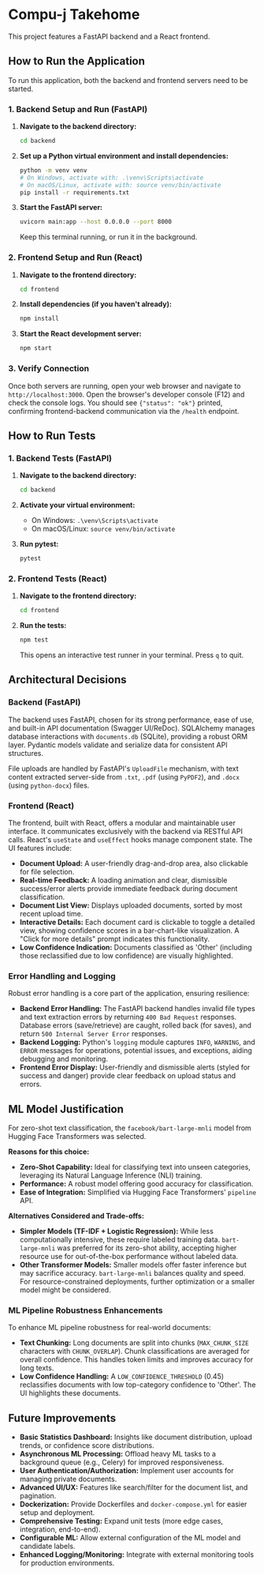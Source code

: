 # Compu-j Takehome

This project features a FastAPI backend and a React frontend.

## How to Run the Application

To run this application, both the backend and frontend servers need to be started.

### 1. Backend Setup and Run (FastAPI)

1.  **Navigate to the backend directory:**
    ```bash
    cd backend
    ```

2.  **Set up a Python virtual environment and install dependencies:**
    ```bash
    python -m venv venv
    # On Windows, activate with: .\venv\Scripts\activate
    # On macOS/Linux, activate with: source venv/bin/activate
    pip install -r requirements.txt
    ```

3.  **Start the FastAPI server:**
    ```bash
    uvicorn main:app --host 0.0.0.0 --port 8000
    ```
    Keep this terminal running, or run it in the background.

### 2. Frontend Setup and Run (React)

1.  **Navigate to the frontend directory:**
    ```bash
    cd frontend
    ```

2.  **Install dependencies (if you haven't already):**
    ```bash
    npm install
    ```

3.  **Start the React development server:**
    ```bash
    npm start
    ```

### 3. Verify Connection

Once both servers are running, open your web browser and navigate to `http://localhost:3000`. Open the browser's developer console (F12) and check the console logs. You should see `{"status": "ok"}` printed, confirming frontend-backend communication via the `/health` endpoint.

## How to Run Tests

### 1. Backend Tests (FastAPI)

1.  **Navigate to the backend directory:**
    ```bash
    cd backend
    ```

2.  **Activate your virtual environment:**
    *   On Windows: `.\venv\Scripts\activate`
    *   On macOS/Linux: `source venv/bin/activate`

3.  **Run pytest:**
    ```bash
    pytest
    ```

### 2. Frontend Tests (React)

1.  **Navigate to the frontend directory:**
    ```bash
    cd frontend
    ```

2.  **Run the tests:**
    ```bash
    npm test
    ```
    This opens an interactive test runner in your terminal. Press `q` to quit.

## Architectural Decisions

### Backend (FastAPI)
The backend uses FastAPI, chosen for its strong performance, ease of use, and built-in API documentation (Swagger UI/ReDoc). SQLAlchemy manages database interactions with `documents.db` (SQLite), providing a robust ORM layer. Pydantic models validate and serialize data for consistent API structures.

File uploads are handled by FastAPI's `UploadFile` mechanism, with text content extracted server-side from `.txt`, `.pdf` (using `PyPDF2`), and `.docx` (using `python-docx`) files.

### Frontend (React)
The frontend, built with React, offers a modular and maintainable user interface. It communicates exclusively with the backend via RESTful API calls. React's `useState` and `useEffect` hooks manage component state. The UI features include:

*   **Document Upload:** A user-friendly drag-and-drop area, also clickable for file selection.
*   **Real-time Feedback:** A loading animation and clear, dismissible success/error alerts provide immediate feedback during document classification.
*   **Document List View:** Displays uploaded documents, sorted by most recent upload time.
*   **Interactive Details:** Each document card is clickable to toggle a detailed view, showing confidence scores in a bar-chart-like visualization. A "Click for more details" prompt indicates this functionality.
*   **Low Confidence Indication:** Documents classified as 'Other' (including those reclassified due to low confidence) are visually highlighted.

### Error Handling and Logging

Robust error handling is a core part of the application, ensuring resilience:

*   **Backend Error Handling:** The FastAPI backend handles invalid file types and text extraction errors by returning `400 Bad Request` responses. Database errors (save/retrieve) are caught, rolled back (for saves), and return `500 Internal Server Error` responses.
*   **Backend Logging:** Python's `logging` module captures `INFO`, `WARNING`, and `ERROR` messages for operations, potential issues, and exceptions, aiding debugging and monitoring.
*   **Frontend Error Display:** User-friendly and dismissible alerts (styled for success and danger) provide clear feedback on upload status and errors.

## ML Model Justification

For zero-shot text classification, the `facebook/bart-large-mnli` model from Hugging Face Transformers was selected.

**Reasons for this choice:**
*   **Zero-Shot Capability:** Ideal for classifying text into unseen categories, leveraging its Natural Language Inference (NLI) training.
*   **Performance:** A robust model offering good accuracy for classification.
*   **Ease of Integration:** Simplified via Hugging Face Transformers' `pipeline` API.

**Alternatives Considered and Trade-offs:**
*   **Simpler Models (TF-IDF + Logistic Regression):** While less computationally intensive, these require labeled training data. `bart-large-mnli` was preferred for its zero-shot ability, accepting higher resource use for out-of-the-box performance without labeled data.
*   **Other Transformer Models:** Smaller models offer faster inference but may sacrifice accuracy. `bart-large-mnli` balances quality and speed. For resource-constrained deployments, further optimization or a smaller model might be considered.

### ML Pipeline Robustness Enhancements

To enhance ML pipeline robustness for real-world documents:

*   **Text Chunking:** Long documents are split into chunks (`MAX_CHUNK_SIZE` characters with `CHUNK_OVERLAP`). Chunk classifications are averaged for overall confidence. This handles token limits and improves accuracy for long texts.
*   **Low Confidence Handling:** A `LOW_CONFIDENCE_THRESHOLD` (0.45) reclassifies documents with low top-category confidence to 'Other'. The UI highlights these documents.

## Future Improvements

*   **Basic Statistics Dashboard:** Insights like document distribution, upload trends, or confidence score distributions.
*   **Asynchronous ML Processing:** Offload heavy ML tasks to a background queue (e.g., Celery) for improved responsiveness.
*   **User Authentication/Authorization:** Implement user accounts for managing private documents.
*   **Advanced UI/UX:** Features like search/filter for the document list, and pagination.
*   **Dockerization:** Provide Dockerfiles and `docker-compose.yml` for easier setup and deployment.
*   **Comprehensive Testing:** Expand unit tests (more edge cases, integration, end-to-end).
*   **Configurable ML:** Allow external configuration of the ML model and candidate labels.
*   **Enhanced Logging/Monitoring:** Integrate with external monitoring tools for production environments.